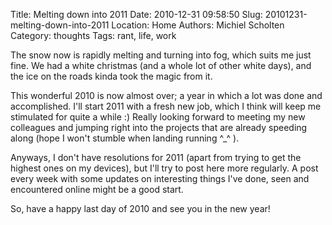 Title: Melting down into 2011
Date: 2010-12-31 09:58:50
Slug: 20101231-melting-down-into-2011
Location: Home
Authors: Michiel Scholten
Category: thoughts
Tags: rant, life, work

<p>The snow now is rapidly melting and turning into fog, which suits me just fine. We had a white christmas (and a whole lot of other white days), and the ice on the roads kinda took the magic from it.</p>

<p>This wonderful 2010 is now almost over; a year in which a lot was done and accomplished. I'll start 2011 with a fresh new job, which I think will keep me stimulated for quite a while :) Really looking forward to meeting my new colleagues and jumping right into the projects that are already speeding along (hope I won't stumble when landing running ^_^ ).</p>

<p>Anyways, I don't have resolutions for 2011 (apart from trying to get the highest ones on my devices), but I'll try to post here more regularly. A post every week with some updates on interesting things I've done, seen and encountered online might be a good start.</p>

<p>So, have a happy last day of 2010 and see you in the new year!</p>
